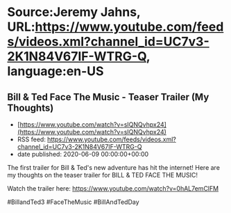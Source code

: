 # Source:Jeremy Jahns, URL:https://www.youtube.com/feeds/videos.xml?channel_id=UC7v3-2K1N84V67IF-WTRG-Q, language:en-US

## Bill & Ted Face The Music - Teaser Trailer (My Thoughts)
 - [https://www.youtube.com/watch?v=sIQNQvhpx24](https://www.youtube.com/watch?v=sIQNQvhpx24)
 - RSS feed: https://www.youtube.com/feeds/videos.xml?channel_id=UC7v3-2K1N84V67IF-WTRG-Q
 - date published: 2020-06-09 00:00:00+00:00

The first trailer for Bill & Ted's new adventure has hit the internet! Here are my thoughts on the teaser trailer for BILL & TED FACE THE MUSIC!

Watch the trailer here: https://www.youtube.com/watch?v=0hAL7emClFM

#BillandTed3 #FaceTheMusic #BillAndTedDay

